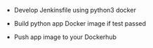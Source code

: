 
- Develop Jenkinsfile using python3 docker

- Build python app Docker image if test passed

- Push app image to your Dockerhub
